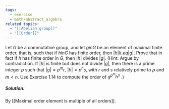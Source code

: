 ```yaml
---
tags:
  - exercise
  - math/abstract_algebra
related topics:
  - "[[Abelian group]]"
  - "[[Order]]"
---
```

Let $G$ be a commutative group, and let $g  in G$ be an element of maximal finite order, that is, such that if $h  in G$ has finite order, then $|h|  lt.eq |g|$. Prove that in fact if $h$ has finite order in $G$, then $|h|$ divides $|g|$. (Hint: Argue by contradiction. If $|h|$ is finite but does not divide $|g|$, then there is a prime integer $p$ such that $|g| = p^mr$, $|h| = p^ns$, with $r$ and $s$ relatively prime to $p$ and $m < n$. Use Exercise 1.14 to compute the order of $g^{p^m} h^s$ .)
##### Solution:
By [[Maximal order element is multiple of all orders]].